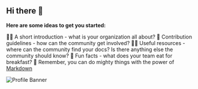 ## Hi there 👋



**Here are some ideas to get you started:**

🙋‍♀️ A short introduction - what is your organization all about?
🌈 Contribution guidelines - how can the community get involved?
👩‍💻 Useful resources - where can the community find your docs? Is there anything else the community should know?
🍿 Fun facts - what does your team eat for breakfast?
🧙 Remember, you can do mighty things with the power of [Markdown](https://docs.github.com/github/writing-on-github/getting-started-with-writing-and-formatting-on-github/basic-writing-and-formatting-syntax)

![Profile Banner](https://cdn.discordapp.com/attachments/1156432390202327161/1159034470746292244/DALLE_2023-10-04_14.44.46_-_adorable_chicken_with_gun_illustration_.png?ex=651e6a77&is=651d18f7&hm=139b39f2fe4a3ebc87cae4c1d8e13442b745c7fefe019957732f449ab2cd047d&)
